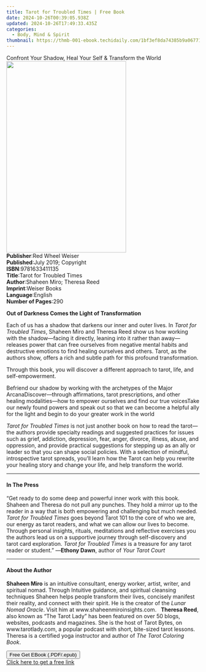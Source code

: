 ```yaml
---
title: Tarot for Troubled Times | Free Book
date: 2024-10-26T00:39:05.938Z
updated: 2024-10-26T17:49:33.435Z
categories:
  - Body, Mind & Spirit
thumbnail: https://thmb-001-ebook.techidaily.com/1bf3ef8da74385b9a06771e292cb262e7378d6bb993d09a1dc571534fdbb4694.jpg
---
```

<main id="book-container">
  <div class="flex flex-col">
    <div class="book-brief flex-1 py-6 px-4 sm:p-6 md:py-10 md:px-8">
      <!-- brief-->
      <div class="book-brief-main">
        Confront Your Shadow, Heal Your Self & Transform the World
      </div>
    </div>
    <div
      class="book-meta-info flex-1 grid gap-4 col-start-1 col-end-3 row-start-1 sm:mb-6 sm:grid-cols-4 lg:gap-6 lg:col-start-2 lg:row-end-6 lg:row-span-6 lg:mb-0"
    >
      <div
        class="book-meta-info-left place-content-center mt-4 p-4 text-sm leading-6 col-start-2 col-span-2 dark:text-slate-400"
      >
        <img
          class="w-full h-500 object-cover rounded-lg sm:h-255 sm:col-span-2 lg:col-span-full"
          src="https://img-001-ebook.techidaily.com/3a3ec775717299173b007a465480c90627bc2ffd3ddaad23c7269e85531d68a4.jpg"
          alt=""
          width="312"
          height="500"
        />
      </div>
      <div
        class="book-meta-info-right mt-2 col-start-1 row-start-2 col-span-3 self-center"
      >
        <!-- meta data  -->
        <div class="flex flex-col px-4 md:px-8">
          <div class="flex-1">
            <strong>Publisher</strong>:<span class="px-2"
              >Red Wheel Weiser</span
            >
          </div>
          <div class="flex-1">
            <strong>Published</strong>:<span class="px-2"
              >July 2019; Copyright</span
            >
          </div>
          <div class="flex-1">
            <strong>ISBN</strong>:<span class="px-2">9781633411135</span>
          </div>
          <div class="flex-1">
            <strong>Title</strong>:<span class="px-2"
              >Tarot for Troubled Times</span
            >
          </div>
          <div class="flex-1">
            <strong>Author</strong>:<span class="px-2"
              >Shaheen Miro; Theresa Reed</span
            >
          </div>
          <div class="flex-1">
            <strong>Imprint</strong>:<span class="px-2">Weiser Books</span>
          </div>
          <div class="flex-1">
            <strong>Language</strong>:<span class="px-2">English</span>
          </div>
          <div class="flex-1">
            <strong>Number of Pages</strong>:<span class="px-2">290</span>
          </div>
        </div>
      </div>
    </div>
    <div class="book-description flex-1 py-6 px-4 sm:p-6 md:py-10 md:px-8">
      <div class="book-description-main">
        <div accordion-content="" id="description">
          <p><b>Out of Darkness Comes the Light of Transformation</b></p>
          <p>
            Each of us has a shadow that darkens our inner and outer lives. In
            <i>Tarot for Troubled Times</i>, Shaheen Miro and Theresa Reed show
            us how working with the shadow—facing it directly, leaning into it
            rather than away—releases power that can free ourselves from
            negative mental habits and destructive emotions to find healing
            ourselves and others. Tarot, as the authors show, offers a rich and
            subtle path for this profound transformation.
          </p>
          <p>
            Through this book, you will discover a different approach to tarot,
            life, and self-empowerment.
          </p>
          Befriend our shadow by working with the archetypes of the Major
          ArcanaDiscover—through affirmations, tarot prescriptions, and other
          healing modalities—how to empower ourselves and find our true
          voicesTake our newly found powers and speak out so that we can become
          a helpful ally for the light and begin to do your greater work in the
          world
          <p>
            <i>Tarot for Troubled Times</i> is not just another book on how to
            read the tarot—the authors provide specialty readings and suggested
            practices for issues such as grief, addiction, depression, fear,
            anger, divorce, illness, abuse, and oppression, and provide
            practical suggestions for stepping up as an ally or leader so that
            you can shape social policies. With a selection of mindful,
            introspective tarot spreads, you’ll learn how the Tarot can help you
            rewrite your healing story and change your life, and help transform
            the world.
          </p>
        </div>
        <div class="accordion-fader"></div>
      </div>
    </div>
    <div class="book-excerpts flex-1 py-6 px-4 sm:p-6 md:py-10 md:px-8">
      <!-- excerpts-->
      <div class="book-excerpts-main">
        <hr />
        <h4 class="placeholder placeholder-heading">
          <span>In The Press</span>
        </h4>
        <p>
          “Get ready to do some deep and powerful inner work with this book.
          Shaheen and Theresa do not pull any punches. They hold a mirror up to
          the reader in a way that is both empowering and challenging but much
          needed. <i>Tarot for Troubled Times</i> goes beyond Tarot 101 to the
          core of who we are, our energy as tarot readers, and what we can allow
          our lives to become. Through personal insights, rituals, meditations
          and reflective exercises you the authors lead us on a supportive
          journey through self-discovery and tarot card exploration.
          <i>Tarot for Troubled Times</i> is a treasure for any tarot reader or
          student.” —<b>Ethony Dawn</b>, author of <i>Your Tarot Court</i>
        </p>
      </div>
    </div>
    <div class="book-about-author flex-1 py-6 px-4 sm:p-6 md:py-10 md:px-8">
      <!-- about author-->
      <div class="book-main-author-main">
        <hr />
        <h4 class="placeholder placeholder-heading">
          <span>About the Author</span>
        </h4>
        <p>
          <b>Shaheen Miro</b> is an intuitive consultant, energy worker, artist,
          writer, and spiritual nomad. Through Intuitive guidance, and spiritual
          cleansing techniques Shaheen helps people transform their lives,
          concisely manifest their reality, and connect with their spirit. He is
          the creator of the <i>Lunar Nomad Oracle</i>. Visit him at
          www.shaheenmiroinsights.com. &nbsp; <b>Theresa Reed</b>, also known as
          “The Tarot Lady” has been featured on over 50 blogs, websites,
          podcasts and magazines. She is the host of Tarot Bytes, on
          www.tarotlady.com, a popular podcast with short, bite-sized tarot
          lessons. Theresa is a certified yoga instructor and author of
          <i>The Tarot Coloring Book</i>.
        </p>
      </div>
    </div>
    <div class="book-free-get flex-1 py-6 px-4 sm:p-6 md:py-10 md:px-8">
      <button
        id="btn-free-get"
        class="bg-blue-500 hover:bg-blue-700 text-white font-bold py-2 px-4 rounded"
      >
        Free Get EBook (.PDF/.epub)
      </button>
      <div id="countdown-display" class="px-2 text-lg mt-2"></div>
      <a
        id="free-link"
        class="hidden bg-blue-500 hover:bg-blue-700 text-white font-bold py-2 px-4 rounded"
        href="https://www.ebooks.com/en-us/book/209513018/tarot-for-troubled-times/shaheen-miro/"
        target="_blank"
        >Click here to get a free link</a
      >
    </div>
    <script>
      let countdownTime = 0;
      let countdownInterval = null;
      document
        .getElementById('btn-free-get')
        .addEventListener('click', startCountdown);
      function startCountdown() {
        countdownTime = new Date().getTime() + 60000 * 3;
        countdownInterval = setInterval(updateCountdown, 1000);
        document.getElementById('btn-free-get').disabled = true;
        document
          .getElementById('btn-free-get')
          .classList.add('bg-gray-500', 'cursor-not-allowed');
      }
      function updateCountdown() {
        let currentTime = new Date().getTime();
        let timeLeft = countdownTime - currentTime;
        let secondsLeft = Math.floor(timeLeft / 1000);
        document.getElementById('countdown-display').innerHTML =
          `Remaining time: ${secondsLeft} seconds.`;
        if (secondsLeft <= 0) {
          clearInterval(countdownInterval);
          document.getElementById('btn-free-get').classList.add('hidden');
          document.getElementById('free-link').classList.remove('hidden');
          document.getElementById('countdown-display').innerHTML = '';
        }
      }
    </script>
  </div>
</main>

<ins class="adsbygoogle"
      style="display:block"
      data-ad-client="ca-pub-7571918770474297"
      data-ad-slot="8358498916"
      data-ad-format="auto"
      data-full-width-responsive="true"></ins>
    